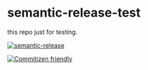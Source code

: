 # semantic-release-test

this repo just  for testing.

[![semantic-release](https://img.shields.io/badge/%20%20%F0%9F%93%A6%F0%9F%9A%80-semantic--release-e10079.svg)](https://github.com/semantic-release/semantic-release)

[![Commitizen friendly](https://img.shields.io/badge/commitizen-friendly-brightgreen.svg)](http://commitizen.github.io/cz-cli/)
